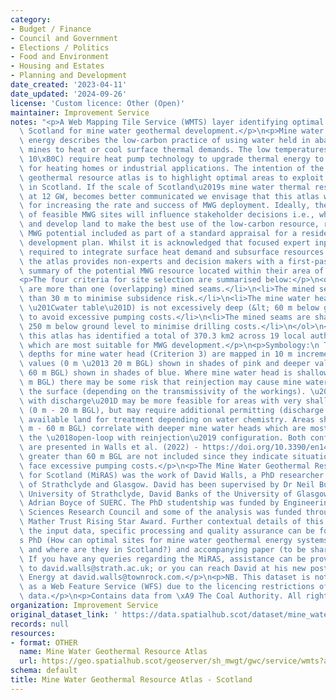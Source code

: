 ```yaml
---
category:
- Budget / Finance
- Council and Government
- Elections / Politics
- Food and Environment
- Housing and Estates
- Planning and Development
date_created: '2023-04-11'
date_updated: '2024-09-26'
license: 'Custom licence: Other (Open)'
maintainer: Improvement Service
notes: "<p>A Web Mapping Tile Service (WMTS) layer identifying optimal locations across\
  \ Scotland for mine water geothermal development.</p>\n<p>Mine water geothermal\
  \ energy describes the low-carbon practice of using water held in abandoned flooded\
  \ mines to heat or cool surface thermal demands. The low temperatures (as low as\
  \ 10\xB0C) require heat pump technology to upgrade thermal energy to usable temperatures\
  \ for heating homes or industrial applications. The intention of the mine water\
  \ geothermal resource atlas is to highlight optimal areas to exploit MWG energy\
  \ in Scotland. If the scale of Scotland\u2019s mine water thermal resource, estimated\
  \ at 12 GW, becomes better communicated we envisage that this atlas will prove influential\
  \ for increasing the rate and success of MWG deployment. Ideally, the provision\
  \ of feasible MWG sites will influence stakeholder decisions i.e., where to invest\
  \ and develop land to make the best use of the low-carbon resource, resulting in\
  \ MWG potential included as part of a standard appraisal for a residential or industrial\
  \ development plan. Whilst it is acknowledged that focused expert input would be\
  \ required to integrate surface heat demand and subsurface resources in detail,\
  \ the atlas provides non-experts and decision makers with a first-pass high-level\
  \ summary of the potential MWG resource located within their area of interest.</p>\n\
  <p>The four criteria for site selection are summarised below:</p>\n<ol>\n<li>There\
  \ are more than one (overlapping) mined seams.</li>\n<li>The mined seams are deeper\
  \ than 30 m to minimise subsidence risk.</li>\n<li>The mine water head (i.e., mine\
  \ \u201Cwater table\u201D) is not excessively deep (&lt; 60 m below ground level)\
  \ to avoid excessive pumping costs.</li>\n<li>The mined seams are shallower than\
  \ 250 m below ground level to minimise drilling costs.</li>\n</ol>\n<p>As a result,\
  \ this atlas has identified a total of 370.3 km2 across 19 local authority areas\
  \ which are most suitable for MWG development.</p>\n<p>Symbology:\n The calculated\
  \ depths for mine water head (Criterion 3) are mapped in 10 m increments with shallower\
  \ values (0 m \u2013 20 m BGL) shown in shades of pink and deeper values (20 m -\
  \ 60 m BGL) shown in shades of blue. Where mine water head is shallow (0 m - 20\
  \ m BGL) there may be some risk that reinjection may cause mine water heads to approach\
  \ the surface (depending on the transmissivity of the workings). \u201COpen loop\
  \ with discharge\u201D may be more feasible for areas with very shallow mine water\
  \ (0 m - 20 m BGL), but may require additional permitting (discharge consents) and\
  \ available land for treatment depending on water chemistry. Areas shaded blue (20\
  \ m - 60 m BGL) correlate with deeper mine water heads which are most suited to\
  \ the \u2018open-loop with reinjection\u2019 configuration. Both configurations\
  \ are presented in Walls et al. (2022) - https://doi.org/10.3390/en14196215. Depths\
  \ greater than 60 m BGL are not included since they indicate situations which would\
  \ face excessive pumping costs.</p>\n<p>The Mine Water Geothermal Resource Atlas\
  \ for Scotland (MiRAS) was the work of David Walls, a PhD researcher at the Universities\
  \ of Strathclyde and Glasgow. David has been supervised by Dr Neil Burnside of the\
  \ University of Strathclyde, David Banks of the University of Glasgow and Prof.\
  \ Adrian Boyce of SUERC. The PhD studentship was funded by Engineering and Physical\
  \ Sciences Research Council and some of the analysis was funded through the John\
  \ Mather Trust Rising Star Award. Further contextual details of this work including\
  \ the input data, specific processing and quality assurance can be found in David\u2019\
  s PhD (How can optimal sites for mine water geothermal energy systems be identified\
  \ and where are they in Scotland?) and accompanying paper (to be shared when available).\
  \ If you have any queries regarding the MiRAS, assistance can be provided via emails\
  \ to david.walls@strath.ac.uk; or you can reach David at his new post with TownRock\
  \ Energy at david.walls@townrock.com.</p>\n<p>NB. This dataset is not available\
  \ as a Web Feature Service (WFS) due to the licencing restrictions of the source\
  \ data.</p>\n<p>Contains data from \xA9 The Coal Authority. All rights reserved.</p>"
organization: Improvement Service
original_dataset_link: ' https://data.spatialhub.scot/dataset/mine_water_geothermal_resource_atlas-is'
records: null
resources:
- format: OTHER
  name: Mine Water Geothermal Resource Atlas
  url: https://geo.spatialhub.scot/geoserver/sh_mwgt/gwc/service/wmts?authkey=b85aa063-d598-4582-8e45-e7e6048718fc
schema: default
title: Mine Water Geothermal Resource Atlas - Scotland
---
```

